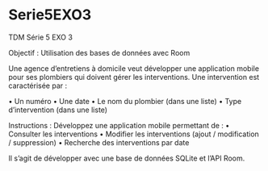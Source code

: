 # Serie5EXO3
TDM Série 5 EXO 3

Objectif : Utilisation des bases de données avec Room

Une agence d’entretiens à domicile veut développer une application mobile pour ses plombiers qui doivent gérer les interventions. Une intervention est caractérisée par :

• Un numéro
• Une date
• Le nom du plombier (dans une liste)
• Type d’intervention (dans une liste)

Instructions : 
Développez une application mobile permettant de :
• Consulter les interventions
• Modifier les interventions (ajout / modification / suppression)
• Recherche des interventions par date

Il s’agit de développer avec une base de données SQLite et l’API Room.

